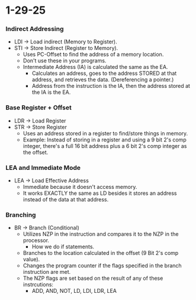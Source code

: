 # 1-29-25

### Indirect Addressing
- LDI -> Load indirect (Memory to Register).
- STI -> Store Indirect (Register to Memory).
    - Uses PC-Offset to find the address of a memory location. 
    - Don't use these in your programs.
    - Intermediate Address (IA) is calculated the same as the EA. 
        - Calculates an address, goes to the address STORED at that address, and retrieves the data. (Dereferencing a pointer.)
        - Address from the instruction is the IA, then the address stored at the IA is the EA. 

### Base Register + Offset
- LDR -> Load Register
- STR -> Store Register
    - Uses an address stored in a register to find/store things in memory. 
    - Example: Instead of storing in a register and using a 9 bit 2's comp integer, there's a full 16 bit address plus a 6 bit 2's comp integer as the offset.

### LEA and Immediate Mode
- LEA -> Load Effective Address
    - Immediate because it doesn't access memory. 
    - It works EXACTLY the same as LD besides it stores an address instead of the data at that address.

### Branching
- BR -> Branch (Conditional)
    - Utilizes NZP in the instruction and compares it to the NZP in the processor. 
        - How we do if statements. 
    - Branches to the location calculated in the offset (9 Bit 2's comp value).
    - Changes the program counter if the flags specified in the branch instruction are met. 
    - The NZP flags are set based on the result of any of these instrcutions:
        - ADD, AND, NOT, LD, LDI, LDR, LEA

